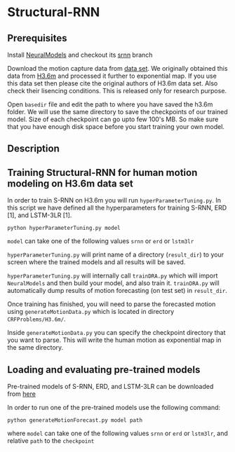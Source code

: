 # Structural-RNN

## Prerequisites

Install [NeuralModels](https://github.com/asheshjain399/NeuralModels) and checkout its [srnn](https://github.com/asheshjain399/NeuralModels/tree/srnn) branch

Download the motion capture data from [data set](http://www.cs.stanford.edu/people/ashesh/h3.6m.zip). We originally obtained this data from [H3.6m](http://vision.imar.ro/human3.6m/description.php) and processed it further to exponential map. If you use this data set then please cite the original authors of H3.6m data set. Also check their lisencing conditions. This is released only for research purpose. 

Open ```basedir``` file and edit the path to where you have saved the h3.6m folder. We will use the same directory to save the checkpoints of our trained model. Size of each checkpoint can go upto few 100's MB. So make sure that you have enough disk space before you start training your own model.

## Description

## Training Structural-RNN for human motion modeling on H3.6m data set

In order to train S-RNN on H3.6m you will run ```hyperParameterTuning.py```. In this script we have defined all the hyperparameters for training S-RNN, ERD [1], and LSTM-3LR [1]. 

```python hyperParameterTuning.py model```

```model``` can take one of the following values ```srnn``` or ```erd``` or ```lstm3lr```

```hyperParameterTuning.py``` will print name of a directory (```result_dir```) to your screen where the trained models and all results will be saved. 

```hyperParameterTuning.py``` will internally call ```trainDRA.py``` which will import ```NeuralModels``` and then build your model, and also train it. ```trainDRA.py``` will automatically dump results of motion forecasting (on test set) in ```result_dir```. 

Once training has finished, you will need to parse the forecasted motion using ```generateMotionData.py``` which is located in directory ```CRFProblems/H3.6m/```.

Inside ```generateMotionData.py``` you can specify the checkpoint directory that you want to parse. This will write the human motion as exponential map in the same directory. 

## Loading and evaluating pre-trained models

Pre-trained models of S-RNN, ERD, and LSTM-3LR can be downloaded from [here]()

In order to run one of the pre-trained models use the following command:

```python generateMotionForecast.py model path```

where ```model``` can take one of the following values ```srnn``` or ```erd``` or ```lstm3lr```, and relative ```path``` to the ```checkpoint```


